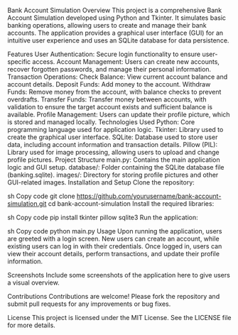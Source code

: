 Bank Account Simulation
Overview
This project is a comprehensive Bank Account Simulation developed using Python and Tkinter. It simulates basic banking operations, allowing users to create and manage their bank accounts. The application provides a graphical user interface (GUI) for an intuitive user experience and uses an SQLite database for data persistence.

Features
User Authentication: Secure login functionality to ensure user-specific access.
Account Management: Users can create new accounts, recover forgotten passwords, and manage their personal information.
Transaction Operations:
Check Balance: View current account balance and account details.
Deposit Funds: Add money to the account.
Withdraw Funds: Remove money from the account, with balance checks to prevent overdrafts.
Transfer Funds: Transfer money between accounts, with validation to ensure the target account exists and sufficient balance is available.
Profile Management: Users can update their profile picture, which is stored and managed locally.
Technologies Used
Python: Core programming language used for application logic.
Tkinter: Library used to create the graphical user interface.
SQLite: Database used to store user data, including account information and transaction details.
Pillow (PIL): Library used for image processing, allowing users to upload and change profile pictures.
Project Structure
main.py: Contains the main application logic and GUI setup.
database/: Folder containing the SQLite database file (banking.sqlite).
images/: Directory for storing profile pictures and other GUI-related images.
Installation and Setup
Clone the repository:

sh
Copy code
git clone https://github.com/yourusername/bank-account-simulation.git
cd bank-account-simulation
Install the required libraries:

sh
Copy code
pip install tkinter pillow sqlite3
Run the application:

sh
Copy code
python main.py
Usage
Upon running the application, users are greeted with a login screen. New users can create an account, while existing users can log in with their credentials. Once logged in, users can view their account details, perform transactions, and update their profile information.

Screenshots
Include some screenshots of the application here to give users a visual overview.

Contributions
Contributions are welcome! Please fork the repository and submit pull requests for any improvements or bug fixes.

License
This project is licensed under the MIT License. See the LICENSE file for more details.
